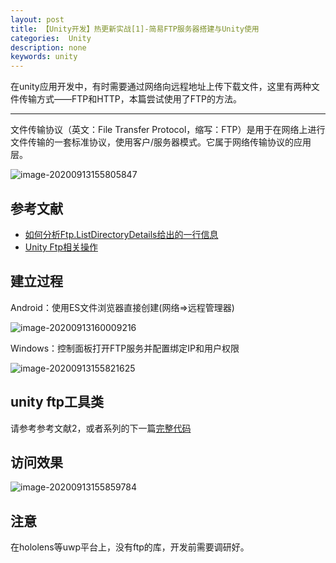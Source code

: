 ```yaml
---
layout: post
title: 【Unity开发】热更新实战[1]-简易FTP服务器搭建与Unity使用
categories:  Unity
description: none
keywords: unity
---
```


在unity应用开发中，有时需要通过网络向远程地址上传下载文件，这里有两种文件传输方式——FTP和HTTP，本篇尝试使用了FTP的方法。

------

文件传输协议（英文：File Transfer Protocol，缩写：FTP）是用于在网络上进行文件传输的一套标准协议，使用客户/服务器模式。它属于网络传输协议的应用层。

![image-20200913155805847](https://keenster-1300019754.cos.ap-shanghai-fsi.myqcloud.com/image-20200913155805847.png)

## 参考文献

- [如何分析Ftp.ListDirectoryDetails给出的一行信息](https://blog.csdn.net/fdc2017/article/details/102608590)
- [Unity Ftp相关操作](https://www.cnblogs.com/jietian331/p/12841262.html)

## 建立过程

Android：使用ES文件浏览器直接创建(网络=>远程管理器)

![image-20200913160009216](https://keenster-1300019754.cos.ap-shanghai-fsi.myqcloud.com/image-20200913160009216.png)

Windows：控制面板打开FTP服务并配置绑定IP和用户权限

![image-20200913155821625](https://keenster-1300019754.cos.ap-shanghai-fsi.myqcloud.com/image-20200913155821625.png)

## unity ftp工具类

请参考参考文献2，或者系列的下一篇[完整代码](http://keenster.cn/2020/08/19/Unity_FTP_Project_2_file_updation/)

## 访问效果

![image-20200913155859784](https://keenster-1300019754.cos.ap-shanghai-fsi.myqcloud.com/image-20200913155859784.png)

## 注意

在hololens等uwp平台上，没有ftp的库，开发前需要调研好。

